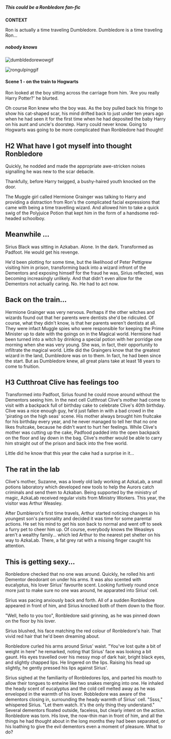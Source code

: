 ##### This could be a Ronbledore fan-fic


**CONTEXT**

Ron is actually a time traveling Dumbledore. Dumbledore is a time traveling Ron...
##### _nobody knows_


![dumbldedorewowgif](http://i940.photobucket.com/albums/ad246/TaschimaCullen/GIFS/tumblr_ma0c95AuKY1r0pejvo1_500_zps183de4b6.gif)

![rongulpinggif](http://38.media.tumblr.com/62b52bce48bac852877474411b47f742/tumblr_nk6w051Fg41u1vo97o1_500.gif)


#### Scene 1 - on the train to Hogwarts

Ron looked at the boy sitting across the carriage from him. 'Are you really Harry Potter?' he blurted.

Oh course Ron knew who the boy was. As the boy pulled back his fringe to show his cat-shaped scar, his mind drifted back to just under ten years ago when he had seen it for the first time when he had deposited the baby Harry on his aunt and uncle's doorstep. Harry could never know. Going to Hogwarts was going to be more complicated than Ronbledore had thought!

## H2 What have I got myself into thought Ronbledore

Quickly, he nodded and made the appropriate awe-stricken noises signalling he was new to the scar debacle.

Thankfully, before Harry twigged, a bushy-haired youth knocked on the door.

The Muggle girl called Hermione Grainger was talking to Harry and providing a distraction from Ron's the complicated facial expressions that came with being a time travelling wizard. And allowed him to take a quick swig of the Polyjuice Potion that kept him in the form of a handsome red-headed schoolboy.

## Meanwhile ...

Sirius Black was sitting in Azkaban. Alone. In the dark. Transformed as Padfoot. He would get his revenge.


He'd been plotting for some time, but the likelihood of Peter Pettigrew visiting him in prison, transforming back into a wizard infront of the Dementors and exposing himself for the fraud he was, Sirius reflected, was becoming increasingly unlikely. And that didn't even allow for the Dementors not actually caring. No. He had to act now.

## Back on the train...

Hermione Grainger was very nervous. Perhaps if the other witches and wizards found out that her parents were dentists she'd be ridiculed. Of course, what they didn't know, is that her parents weren't dentists at all. They were infact Muggle spies who were responsible for keeping the Prime Minister up to date with the goings on in the Magical world. Hermione had been turned into a witch by drinking a special potion with her porridge one morning when she was very young. She was, in fact, their opportunity to infiltrate the magical world.
Little did the Graingers know that the greatest wizard in the land, Dumbledore was on to them. In fact, he had been since the start. But as Dumbledore knew, all great plans take at least 18 years to come to fruition.

## H3 Cutthroat Clive has feelings too

Transformed into Padfoot, Sirius found he could move around without the Dementors seeing him. In the next cell Cutthroat Clive's mother had come to visit with a backpack full of birthday cake to celebrate Clive's 40th birthday. Clive was a nice enough guy, he'd just fallen in with a bad crowd in the 'pirating on the high seas' scene. His mother always brought him fruitcake for his birthday every year, and he never managed to tell her that no one likes fruitcake, because he didn't want to hurt her feelings. While Clive's mother was cutting up the cake, Padfood padded into the open backpack on the floor and lay down in the bag. Clive's mother would be able to carry him straight out of the prison and back into the free world.

Little did he know that this year the cake had a surprise in it...

## The rat in the lab

Clive's mother, Suzanne, was a lovely old lady working at AzkaLab, a small potions laboratory which developed new tools to help the Aurors catch criminals and send them to Azkaban. Being supported by the ministry of magic, AzkaLab received regular visits from Ministry Workers. This year, the visitor was Arthur Weasley.

After Dumbleron's first time travels, Arthur started noticing changes in his youngest son's personality and decided it was time for some parental actions. He set his mind to get his son back to normal and went off to seek a furry pet to cheer him up. Of course, everybody knows the Weasleys aren't a wealthy family... which led Arthur to the nearest pet shelter on his way to AzkaLab. There, a fat grey rat with a missing finger caught his attention.

## This is getting sexy...

Ronbledore checked that no one was around. Quickly, he rolled his anti Dementor deodorant on under his arms. It was also scented with eucalyptus, his lover Sirius' favourite scent. Looking furtively round once more just to make sure no one was around, he apparated into Sirius' cell.

Sirius was pacing anxiously back and forth. All of a sudden Ronbledore appeared in front of him, and Sirius knocked both of them down to the floor.

"Well, hello to you too", Ronbledore said grinning, as he was pinned down on the floor by his lover.

Sirius blushed, his face matching the red colour of Ronbledore's hair. That vivid red hair that he'd been dreaming about.

Ronbledore curled his arms around Sirius' waist. "You've lost quite a bit of weight in here" he remarked, noting that Sirius' face was looking a bit gaunt. His eyes travelled over his messy mop of dark hair, bright black eyes, and slightly chapped lips. He lingered on the lips. Raising his head up slightly, he gently pressed his lips against Sirius'.

Sirius sighed at the familiarity of Ronbledores lips, and parted his mouth to allow their tongues to entwine like two snakes merging into one. He inhaled the heady scent of eucalyptus and the cold cell melted away as he was enveloped in the warmth of his lover.
Robbledore was aware of the dementors closing in, surrounding the heady warmth of Sirius' cell.
"Ssss," whispered Sirius. "Let them watch. It's the only thing they understand."
Several dementors floated outside, faceless, but clearly intent on the action. Ronbledore was torn. His love, the now-thin man in front of him, and all the things he had thought about in the long months they had been separated, or his loathing to give the evil dementors even a moment of pleasure. What to do?
